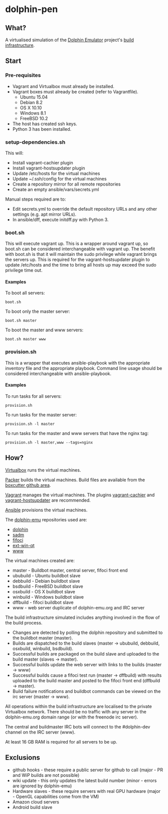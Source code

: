 # dolphin-pen

## What?

A virtualised simulation of the [Dolphin Emulator](https://dolphin-emu.org)
project's [build infrastructure](https://dolphin-emu.org/blog/2015/01/25/making-developers-more-productive-dolphin-development-infrastructure/).

## Start

### Pre-requisites

* Vagrant and Virtualbox must already be installed.
* Vagrant boxes must already be created (refer to Vagrantfile).
  * Ubuntu 15.04
  * Debian 8.2
  * OS X 10.10
  * Windows 8.1
  * FreeBSD 10.2
* The host has created ssh keys.
* Python 3 has been installed.

### setup-dependencies.sh

This will:
* Install vagrant-cachier plugin
* Install vagrant-hostsupdater plugin
* Update /etc/hosts for the virtual machines
* Update ~/.ssh/config for the virtual machines
* Create a repository mirror for all remote repositories
* Create an empty ansible/vars/secrets.yml

Manual steps required are to:
* Edit secrets.yml to override the default repository URLs and any other
  settings (e.g. apt mirror URLs).
* In ansible/dff, execute initdff.py with Python 3.

### boot.sh

This will execute vagrant up. This is a wrapper around vagrant up, so boot.sh
can be considered interchangeable with vagrant up. The benefit with boot.sh is
that it will maintain the sudo privilege while vagrant brings the servers up.
This is required for the vagrant-hostsupdater plugin to update /etc/hosts and
the time to bring all hosts up may exceed the sudo privilege time out.

#### Examples

To boot all servers:

    boot.sh

To boot only the master server:

    boot.sh master

To boot the master and www servers:

    boot.sh master www

### provision.sh

This is a wrapper that executes ansible-playbook with the appropriate inventory
file and the appropriate playbook. Command line usage should be considered
interchangeable with ansible-playbook.

#### Examples

To run tasks for all servers:

    provision.sh

To run tasks for the master server:

    provision.sh -l master

To run tasks for the master and www servers that have the nginx tag:

    provision.sh -l master,www --tags=nginx

## How?

[Virtualbox](https://www.virtualbox.org/) runs the virtual machines.

[Packer](https://www.packer.io/) builds the virtual machines. Build files are
available from the [boxcutter github area](https://github.com/boxcutter).

[Vagrant](https://www.vagrantup.com/) manages the virtual machines. The plugins
[vagrant-cachier](http://fgrehm.viewdocs.io/vagrant-cachier) and
[vagrant-hostsupdater](https://github.com/cogitatio/vagrant-hostsupdater)
are recommended.

[Ansible](http://www.ansible.com) provisions the virtual machines.

The [dolphin-emu](https://github.com/dolphin-emu) repositories used are:
* [dolphin](https://github.com/dolphin-emu/dolphin)
* [sadm](https://github.com/dolphin-emu/sadm)
* [fifoci](https://github.com/dolphin-emu/fifoci)
* [ext-win-qt](https://github.com/dolphin-emu/ext-win-qt)
* [www](https://github.com/dolphin-emu/www)

The virtual machines created are:
* master - Buildbot master, central server, fifoci front end
* ububuild - Ubuntu buildbot slave
* debbuild - Debian buildbot slave
* bsdbuild - FreeBSD buildbot slave
* osxbuild - OS X buildbot slave
* winbuild - Windows buildbot slave
* dffbuild - fifoci buildbot slave
* www - web server duplicate of dolphin-emu.org and IRC server

The build infrastructure simulated includes anything involved in the flow of the
build process.
* Changes are detected by polling the dolphin repository and submitted to the
  buildbot master (master).
* Builds are dispatched to the build slaves (master -> ububuild, debbuild,
  osxbuild, winbuild, bsdbuild).
* Successful builds are packaged on the build slave and uploaded to the build
  master (slaves -> master).
* Successful builds update the web server with links to the builds (master ->
  www)
* Successful builds cause a fifoci test run (master -> dffbuild) with results
  uploaded to the build master and posted to the fifoci front end (dffbuild ->
  master).
* Build failure notifications and buildbot commands can be viewed on the irc
  server (master -> www).

All operations within the build infrastructure are localised to the private
Virtualbox network. There should be no traffic with any server in the
dolphin-emu.org domain range (or with the freenode irc server).

The central and buildmaster IRC bots will connect to the #dolphin-dev channel on
the IRC server (www).

At least 16 GB RAM is required for all servers to be up.

## Exclusions

* github hooks - these require a public server for github to call (major - PR
  and WiP builds are not possible)
* wiki update - this only updates the latest build number (minor - errors are
  ignored by dolphin-emu)
* Hardware slaves - these require servers with real GPU hardware (major - OpenGL
  capabilities come from the VM)
* Amazon cloud servers
* Android build slave

